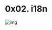# 0x02. i18n

![img](https://s3.amazonaws.com/alx-intranet.hbtn.io/uploads/medias/2020/1/91e1c50322b2428428f9.jpeg?X-Amz-Algorithm=AWS4-HMAC-SHA256&X-Amz-Credential=AKIARDDGGGOUSBVO6H7D%2F20230523%2Fus-east-1%2Fs3%2Faws4_request&X-Amz-Date=20230523T142715Z&X-Amz-Expires=86400&X-Amz-SignedHeaders=host&X-Amz-Signature=4b80b93089f1627cc4cd6bf1f9695c26b430a3169fa1f9bb3b820fa3e5818b2b)